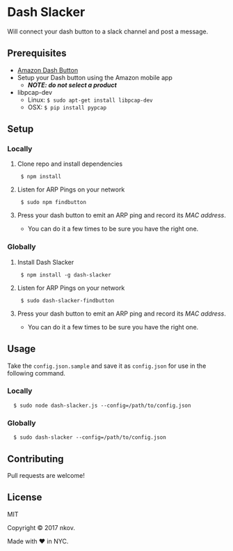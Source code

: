 # Dash Slacker

Will connect your dash button to a slack channel and post a message.

## Prerequisites
- [Amazon Dash Button](https://www.amazon.com/ddb/learn-more)
- Setup your Dash button using the Amazon mobile app
  - ***NOTE: do not select a product***
- libpcap-dev
  - Linux: `$ sudo apt-get install libpcap-dev`
  - OSX: `$ pip install pypcap`

## Setup

### Locally

1. Clone repo and install dependencies

        $ npm install

2. Listen for ARP Pings on your network
        
        $ sudo npm findbutton

3. Press your dash button to emit an ARP ping and record its *MAC address*.
    -  You can do it a few times to be sure you have the right one.

### Globally

1. Install Dash Slacker

        $ npm install -g dash-slacker

2. Listen for ARP Pings on your network
        
        $ sudo dash-slacker-findbutton

3. Press your dash button to emit an ARP ping and record its *MAC address*.
    -  You can do it a few times to be sure you have the right one.

## Usage

Take the `config.json.sample` and save it as `config.json` for use in the following command.

### Locally

      $ sudo node dash-slacker.js --config=/path/to/config.json

### Globally

      $ sudo dash-slacker --config=/path/to/config.json

## Contributing

Pull requests are welcome!

## License

MIT

Copyright &copy; 2017 nkov.

Made with :heart: in NYC.
